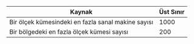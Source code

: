 | Kaynak | Üst Sınır |
| --- | --- |
| Bir ölçek kümesindeki en fazla sanal makine sayısı |1000 |
| Bir bölgedeki en fazla ölçek kümesi sayısı |200 |



<!--HONumber=Feb17_HO3-->


